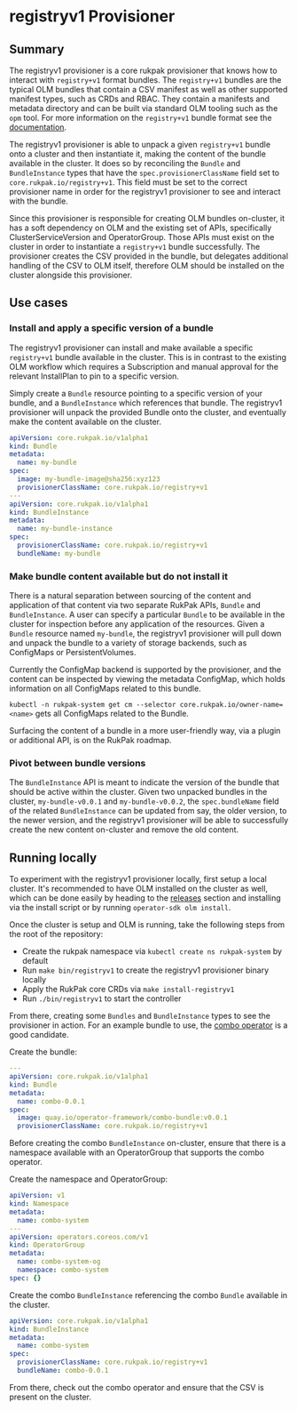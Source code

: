 # registryv1 Provisioner

## Summary

The registryv1 provisioner is a core rukpak provisioner that knows how to interact with `registry+v1` format bundles. 
The `registry+v1` bundles are the typical OLM bundles that contain a CSV manifest as well as other supported manifest types, such as CRDs and RBAC.
They contain a manifests and metadata directory and can be built via standard OLM tooling such as the `opm` tool.
For more information on the `registry+v1` bundle format see the [documentation](https://olm.operatorframework.io/docs/tasks/creating-operator-bundle/#operator-bundle). 

The registryv1 provisioner is able to unpack a given `registry+v1` bundle onto a cluster and then instantiate it, making the
content of the bundle available in the cluster. It does so by reconciling the `Bundle` and `BundleInstance` types that 
have the `spec.provisionerClassName` field set to `core.rukpak.io/registry+v1`. This field must be set to the correct provisioner name 
in order for the registryv1 provisioner to see and interact with the bundle. 

Since this provisioner is responsible for creating OLM bundles on-cluster, it has a soft dependency on 
OLM and the existing set of APIs, specifically ClusterServiceVersion and OperatorGroup. Those APIs must exist on the cluster
in order to instantiate a `registry+v1` bundle successfully. The provisioner creates the CSV provided in the bundle, but delegates
additional handling of the CSV to OLM itself, therefore OLM should be installed on the cluster alongside this provisioner. 

## Use cases

### Install and apply a specific version of a bundle 

The registryv1 provisioner can install and make available a specific `registry+v1` bundle available in the cluster. This is in contrast to 
the existing OLM workflow which requires a Subscription and manual approval for the relevant InstallPlan to pin to a specific version.  

Simply create a `Bundle` resource pointing to a specific version of your bundle, and a `BundleInstance` which references that bundle.
The registryv1 provisioner will unpack the provided Bundle onto the cluster, and eventually make the content available on the cluster. 

```yaml
apiVersion: core.rukpak.io/v1alpha1
kind: Bundle
metadata:
  name: my-bundle
spec:
  image: my-bundle-image@sha256:xyz123
  provisionerClassName: core.rukpak.io/registry+v1
---
apiVersion: core.rukpak.io/v1alpha1
kind: BundleInstance
metadata:
  name: my-bundle-instance
spec:
  provisionerClassName: core.rukpak.io/registry+v1
  bundleName: my-bundle
``` 
### Make bundle content available but do not install it

There is a natural separation between sourcing of the content and application of that content via two separate RukPak APIs, `Bundle` and `BundleInstance`. 
A user can specify a particular `Bundle` to be available in the cluster for inspection before any application of the resources. 
Given a `Bundle` resource named `my-bundle`, the registryv1 provisioner will pull down and unpack the bundle to a variety of storage backends, such as ConfigMaps or PersistentVolumes.

Currently the ConfigMap backend is supported by the provisioner, and the content can be inspected by viewing the metadata ConfigMap, which holds
information on all ConfigMaps related to this bundle. 

`kubectl -n rukpak-system get cm --selector core.rukpak.io/owner-name=<name>` gets all ConfigMaps related to the Bundle.

Surfacing the content of a bundle in a more user-friendly way, via a plugin or additional API, is on the RukPak roadmap. 

### Pivot between bundle versions 

The `BundleInstance` API is meant to indicate the version of the bundle that should be active within the cluster. Given two unpacked bundles in the cluster,
`my-bundle-v0.0.1` and `my-bundle-v0.0.2`, the `spec.bundleName` field of the related `BundleInstance` can be updated from say, the older version,
to the newer version, and the registryv1 provisioner will be able to successfully create the new content on-cluster and remove the old content.  

## Running locally 

To experiment with the registryv1 provisioner locally, first setup a local cluster. It's recommended to have OLM installed on the cluster as well, 
which can be done easily by heading to the [releases](https://github.com/operator-framework/operator-lifecycle-manager/releases) section and installing via the install script or by running `operator-sdk olm install`. 

Once the cluster is setup and OLM is running, take the following steps from the root of the repository:
* Create the rukpak namespace via `kubectl create ns rukpak-system` by default
* Run `make bin/registryv1` to create the registryv1 provisioner binary locally
* Apply the RukPak core CRDs via `make install-registryv1`
* Run `./bin/registryv1` to start the controller 

From there, creating some `Bundles` and `BundleInstance` types to see the provisioner in action. For an example bundle to use, 
the [combo operator](https://github.com/operator-framework/combo) is a good candidate. 

Create the bundle:
```yaml
---
apiVersion: core.rukpak.io/v1alpha1
kind: Bundle
metadata:
  name: combo-0.0.1
spec:
  image: quay.io/operator-framework/combo-bundle:v0.0.1
  provisionerClassName: core.rukpak.io/registry+v1
```

Before creating the combo `BundleInstance` on-cluster, ensure that there is a namespace available with an OperatorGroup that 
supports the combo operator. 

Create the namespace and OperatorGroup:
```yaml
apiVersion: v1
kind: Namespace
metadata:
  name: combo-system
---
apiVersion: operators.coreos.com/v1
kind: OperatorGroup
metadata:
  name: combo-system-og
  namespace: combo-system
spec: {}
```

Create the combo `BundleInstance` referencing the combo `Bundle` available in the cluster. 

```yaml
apiVersion: core.rukpak.io/v1alpha1
kind: BundleInstance
metadata:
  name: combo-system
spec:
  provisionerClassName: core.rukpak.io/registry+v1
  bundleName: combo-0.0.1
```

From there, check out the combo operator and ensure that the CSV is present on the cluster. 
